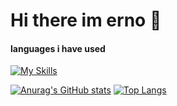 # Hi there im erno 👋
#### languages i have used 

[![My Skills](https://skillicons.dev/icons?i=javascript,nodejs,html,php,cs,css,cs,react&perline=8)](https://skillicons.dev)


[![Anurag's GitHub stats](https://github-readme-stats.vercel.app/api?username=BestoEpe&show_icons=true&hide=contribs,prs&theme=merko)](https://github.com/anuraghazra/github-readme-stats)
[![Top Langs](https://github-readme-stats.vercel.app/api/top-langs/?username=BestoEpe&theme=merko)](https://github.com/anuraghazra/github-readme-stats)
<!--
**BestoEpe/BestoEpe** is a ✨ _special_ ✨ repository because its `README.md` (this file) appears on your GitHub profile.

Here are some ideas to get you started:

- 🔭 I’m currently working on ...
- 🌱 I’m currently learning ...
- 👯 I’m looking to collaborate on ...
- 🤔 I’m looking for help with ...
- 💬 Ask me about ...
- 📫 How to reach me: ...
- 😄 Pronouns: ...
- ⚡ Fun fact: ...
-->

